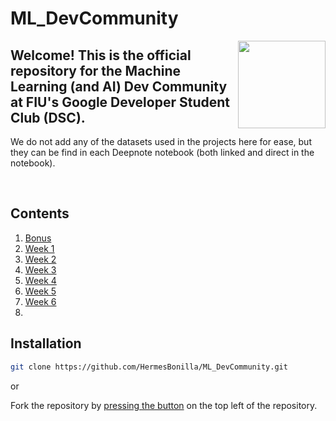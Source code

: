 # ML_DevCommunity

<img align="right" width="140px" src="https://developers.google.com/site-assets/images/home/google_developers_logo_480.png">

**Welcome! This is the official repository for the Machine Learning (and AI) Dev Community at FIU's Google Developer Student Club (DSC).**
---
We do not add any of the datasets used in the projects here for ease, but they can be find in each Deepnote notebook (both linked and direct in the notebook).

<br clear="left"/>

## Contents

1. [Bonus](https://github.com/HermesBonilla/ML_DevCommunity/tree/main/Bonus)
2. [Week 1](https://github.com/HermesBonilla/ML_DevCommunity/tree/main/Week%201)
3. [Week 2](https://github.com/HermesBonilla/ML_DevCommunity/tree/main/Week%202)
4. [Week 3](https://github.com/HermesBonilla/ML_DevCommunity/tree/main/Week%203)
5. [Week 4](https://github.com/HermesBonilla/ML_DevCommunity/tree/main/Week%204)
6. [Week 5](https://github.com/HermesBonilla/ML_DevCommunity/tree/main/Week%205)
7. [Week 6](https://github.com/HermesBonilla/ML_DevCommunity/tree/main/Week%206)
8. []()

## Installation
```bash
git clone https://github.com/HermesBonilla/ML_DevCommunity.git
```
or

Fork the repository by [pressing the button](https://github.com/HermesBonilla/ML_DevCommunity/fork) on the top left of the repository. 

